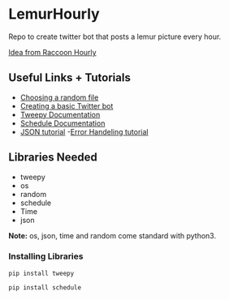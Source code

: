 # LemurHourly
Repo to create twitter bot that posts a lemur picture every hour.

[Idea from Raccoon Hourly](https://twitter.com/raccoonhourly)

## Useful Links + Tutorials
- [Choosing a random file](https://www.kite.com/python/examples/4399/random-select-a-random-file-from-a-directory)
- [Creating a basic Twitter bot](https://towardsdatascience.com/building-a-twitter-bot-with-python-89959ef2607f)
- [Tweepy Documentation](http://docs.tweepy.org/en/latest/index.html)
- [Schedule Documentation](https://schedule.readthedocs.io/en/stable/)
- [JSON tutorial](https://www.programiz.com/python-programming/json)
-[Error Handeling tutorial](https://www.kite.com/python/answers/how-to-catch-and-print-exception-messages-in-python)

## Libraries Needed
- tweepy
- os
- random
- schedule
- Time
- json

<b>Note:</b> os, json, time and random come standard with python3.
### Installing Libraries
```pip install tweepy```

```pip install schedule```

